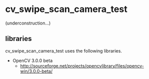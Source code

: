cv_swipe_scan_camera_test
====
(underconstruction...)

libraries
----
cv_swipe_scan_camera_test uses the following libraries.

  * OpenCV 3.0.0 beta
    * http://sourceforge.net/projects/opencvlibrary/files/opencv-win/3.0.0-beta/


